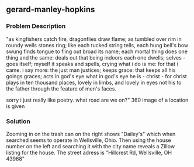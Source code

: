 ## gerard-manley-hopkins

### Problem Description
"as kingfishers catch fire, dragonflies draw flame; as tumbled over rim in roundy wells stones ring; like each tucked string tells, each hung bell's bow swung finds tongue to fling out broad its name; each mortal thing does one thing and the same: deals out that being indoors each one dwells; selves - goes itself; myself it speaks and spells, crying what i do is me: for that i came. i say more: the just man justices; keeps grace: that keeps all his goings graces; acts in god's eye what in god's eye he is - christ - for christ plays in ten thousand places, lovely in limbs, and lovely in eyes not his to the father through the feature of men's faces.

sorry i just really like poetry. what road are we on?"
360 image of a location is given

### Solution
Zooming in on the trash can on the right shows "Dailey's" which when searched seems to operate in Wellsville, Ohio. Then using the house number on the left and searching it with the city name reveals a Zillow listing for the house. The street adress is "Hillcrest Rd, Wellsville, OH 43968"
